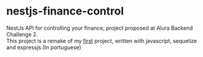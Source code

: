 # nestjs-finance-control

NestJs API for controlling your finance, project proposed at Alura Backend Challenge 2. \
This project is a remake of my [first](https://github.com/LucasDSL/API-Familia-Controle-Financas) project, written with javascript, sequelize and expressjs.(In portuguese)
